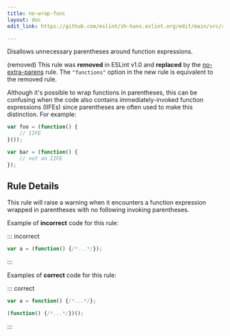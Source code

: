 ```yaml
---
title: no-wrap-func
layout: doc
edit_link: https://github.com/eslint/zh-hans.eslint.org/edit/main/src/rules/no-wrap-func.md

---
```


Disallows unnecessary parentheses around function expressions.

(removed) This rule was **removed** in ESLint v1.0 and **replaced** by the [no-extra-parens](no-extra-parens) rule. The `"functions"` option in the new rule is equivalent to the removed rule.

Although it's possible to wrap functions in parentheses, this can be confusing when the code also contains immediately-invoked function expressions (IIFEs) since parentheses are often used to make this distinction. For example:

```js
var foo = (function() {
    // IIFE
}());

var bar = (function() {
    // not an IIFE
});
```

## Rule Details

This rule will raise a warning when it encounters a function expression wrapped in parentheses with no following invoking parentheses.

Example of **incorrect** code for this rule:

::: incorrect

```js
var a = (function() {/*...*/});
```

:::

Examples of **correct** code for this rule:

::: correct

```js
var a = function() {/*...*/};

(function() {/*...*/})();
```

:::
